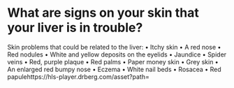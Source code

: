 # What are signs on your skin that your liver is in trouble?

Skin problems that could be related to the liver: • Itchy skin • A red nose • Red nodules • White and yellow deposits on the eyelids • Jaundice • Spider veins • Red, purple plaque • Red palms • Paper money skin • Grey skin • An enlarged red bumpy nose • Eczema • White nail beds • Rosacea • Red papulehttps://hls-player.drberg.com/asset?path=